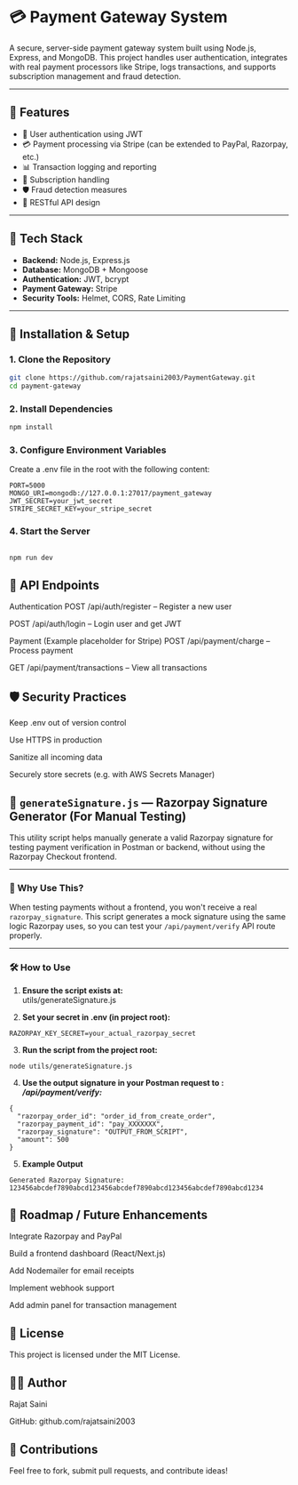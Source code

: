 # 💳 Payment Gateway System

A secure, server-side payment gateway system built using Node.js, Express, and MongoDB. This project handles user authentication, integrates with real payment processors like Stripe, logs transactions, and supports subscription management and fraud detection.

---

## 🚀 Features

- 🔐 User authentication using JWT
- 💳 Payment processing via Stripe (can be extended to PayPal, Razorpay, etc.)
- 📊 Transaction logging and reporting
- 🔁 Subscription handling
- 🛡️ Fraud detection measures
- 📄 RESTful API design

---

## 🧰 Tech Stack

- **Backend:** Node.js, Express.js
- **Database:** MongoDB + Mongoose
- **Authentication:** JWT, bcrypt
- **Payment Gateway:** Stripe
- **Security Tools:** Helmet, CORS, Rate Limiting

---

## 🔧 Installation & Setup

### 1. Clone the Repository
```bash
git clone https://github.com/rajatsaini2003/PaymentGateway.git
cd payment-gateway
```
### 2. Install Dependencies
```bash
npm install
```
### 3. Configure Environment Variables
Create a .env file in the root with the following content:

```
PORT=5000
MONGO_URI=mongodb://127.0.0.1:27017/payment_gateway
JWT_SECRET=your_jwt_secret
STRIPE_SECRET_KEY=your_stripe_secret
```
### 4. Start the Server
```bash

npm run dev
```
## 📡 API Endpoints
Authentication
POST /api/auth/register – Register a new user

POST /api/auth/login – Login user and get JWT

Payment (Example placeholder for Stripe)
POST /api/payment/charge – Process payment

GET /api/payment/transactions – View all transactions

## 🛡️ Security Practices
Keep .env out of version control

Use HTTPS in production

Sanitize all incoming data

Securely store secrets (e.g. with AWS Secrets Manager)

## 🔐 `generateSignature.js` — Razorpay Signature Generator (For Manual Testing)

This utility script helps manually generate a valid Razorpay signature for testing payment verification in Postman or backend, without using the Razorpay Checkout frontend.

---

### 📌 Why Use This?

When testing payments without a frontend, you won't receive a real `razorpay_signature`. This script generates a mock signature using the same logic Razorpay uses, so you can test your `/api/payment/verify` API route properly.

---

### 🛠️ How to Use

1. **Ensure the script exists at:**  
utils/generateSignature.js




2. **Set your secret in .env (in project root):**

```
RAZORPAY_KEY_SECRET=your_actual_razorpay_secret
```
3. **Run the script from the project root:**
```
node utils/generateSignature.js
```
4.  **Use the output signature in your Postman request to : ***/api/payment/verify:*****

```
{
  "razorpay_order_id": "order_id_from_create_order",
  "razorpay_payment_id": "pay_XXXXXXX",
  "razorpay_signature": "OUTPUT_FROM_SCRIPT",
  "amount": 500
}
```
5. **Example Output**
```
Generated Razorpay Signature: 123456abcdef7890abcd123456abcdef7890abcd123456abcdef7890abcd1234
```

## 🧭 Roadmap / Future Enhancements
Integrate Razorpay and PayPal

Build a frontend dashboard (React/Next.js)

Add Nodemailer for email receipts

Implement webhook support

Add admin panel for transaction management

## 📄 License
This project is licensed under the MIT License.

## 👨‍💻 Author
Rajat Saini

GitHub: github.com/rajatsaini2003


## 🤝 Contributions
Feel free to fork, submit pull requests, and contribute ideas!










